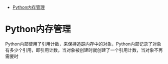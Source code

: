 * [Python内存管理](#python内存管理)

# Python内存管理
Python内部使用了引用计数，来保持追踪内存中的对象，Python内部记录了对象有多少个引用，即引用计数，当对象被创建时就创建了一个引用计数，当对象不再需要时
